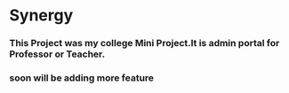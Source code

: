 # Synergy
### This Project was my college Mini Project.It is admin portal for Professor or Teacher.
### soon will be adding more feature

